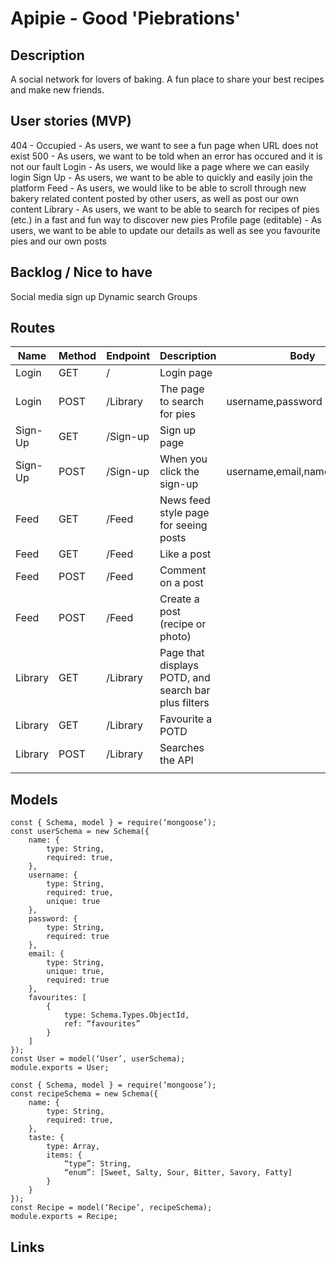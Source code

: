 # Apipie - Good 'Piebrations'

## Description
A social network for lovers of baking. A fun place to share your best recipes and make new friends.

## User stories (MVP)
404 - Occupied - As users, we want to see a fun page when URL does not exist
500 - As users, we want to be told when an error has occured and it is not our fault
Login - As users, we would like a page where we can easily login
Sign Up - As users, we want to be able to quickly and easily join the platform
Feed - As users, we would like to be able to scroll through new bakery related content posted by other users, as well as post our own content
Library - As users, we want to be able to search for recipes of pies (etc.) in a fast and fun way to discover new pies
Profile page (editable) - As users, we want to be able to update our details as well as see you favourite pies and our own posts
## Backlog / Nice to have
Social media sign up
Dynamic search
Groups
## Routes
| Name    | Method | Endpoint | Description                                          | Body                         | Redirects  |
|---------|--------|----------|------------------------------------------------------|------------------------------|------------|
| Login   | GET    | /        | Login page                                           |                              |            |
| Login   | POST   | /Library | The page to search for pies                          | username,password            | library    |
| Sign-Up | GET    | /Sign-up | Sign up page                                         |                              | library    |
| Sign-Up | POST   | /Sign-up | When you click the sign-up                           | username,email,name,password |            |
| Feed    | GET    | /Feed    | News feed style page for seeing posts                |                              |            |
| Feed    | GET    | /Feed    | Like a post                                          |                              |            |
| Feed    | POST   | /Feed    | Comment on a post                                    |                              |            |
| Feed    | POST   | /Feed    | Create a post (recipe or photo)                      |                              |            |
| Library | GET    | /Library | Page that displays POTD, and search bar plus filters |                              |            |
| Library | GET    | /Library | Favourite a POTD                                     |                              |            |
| Library | POST   | /Library | Searches the API                                     |                              | Search/:id |
|         |        |          |                                                      |                              |            |
## Models
```
const { Schema, model } = require(‘mongoose’);
const userSchema = new Schema({
    name: {
        type: String,
        required: true,
    },
    username: {
        type: String,
        required: true,
        unique: true
    },
    password: {
        type: String,
        required: true
    },
    email: {
        type: String,
        unique: true,
        required: true
    },
    favourites: [
        {
            type: Schema.Types.ObjectId,
            ref: “favourites”
        }
    ]
});
const User = model(‘User’, userSchema);
module.exports = User;

const { Schema, model } = require(‘mongoose’);
const recipeSchema = new Schema({
    name: {
        type: String,
        required: true,
    },
    taste: {
        type: Array,
        items: {
            “type”: String,
            “enum”: [Sweet, Salty, Sour, Bitter, Savory, Fatty]
        }
    }
});
const Recipe = model(‘Recipe’, recipeSchema);
module.exports = Recipe;
```

## Links